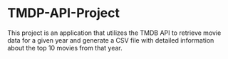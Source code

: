 # TMDP-API-Project
This project is an application that utilizes the TMDB API to retrieve movie data for a given year and generate a CSV file with detailed information about the top 10 movies from that year.
